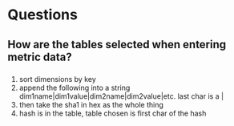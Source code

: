 # Questions
## How are the tables selected when entering metric data?
###
1. sort dimensions by key
2. append the following into a string dim1name|dim1value|dim2name|dim2value|etc. last char is a |
3. then take the sha1 in hex as the whole thing
4. hash is in the table, table chosen is first char of the hash